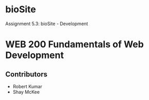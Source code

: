 # bioSite
Assignment 5.3: bioSite - Development
<h1> WEB 200 Fundamentals of Web Development </h1>
<h2> Contributors </h2>
<ul>
  <li> Robert Kumar 
  <li> Shay McKee 
